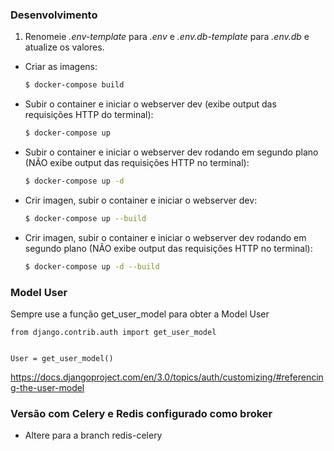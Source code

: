 ### Desenvolvimento

1. Renomeie *.env-template* para *.env* e *.env.db-template* para *.env.db* e atualize os valores.

- Criar as imagens:

    ```sh
    $ docker-compose build
    ```

- Subir o container e iniciar o webserver dev (exibe output das requisições HTTP do terminal):

    ```sh
    $ docker-compose up
    ```

- Subir o container e iniciar o webserver dev rodando em segundo plano (NÃO exibe output das requisições HTTP no terminal):

    ```sh
    $ docker-compose up -d
    ```

- Crir imagen, subir o container e iniciar o webserver dev:

    ```sh
    $ docker-compose up --build
    ```

- Crir imagen, subir o container e iniciar o webserver dev rodando em segundo plano (NÃO exibe output das requisições HTTP no terminal):

    ```sh
    $ docker-compose up -d --build
    ```


### Model User

Sempre use a função get_user_model para obter a Model User

```
from django.contrib.auth import get_user_model


User = get_user_model()
```
https://docs.djangoproject.com/en/3.0/topics/auth/customizing/#referencing-the-user-model


### Versão com Celery e Redis configurado como broker

- Altere para a branch redis-celery
